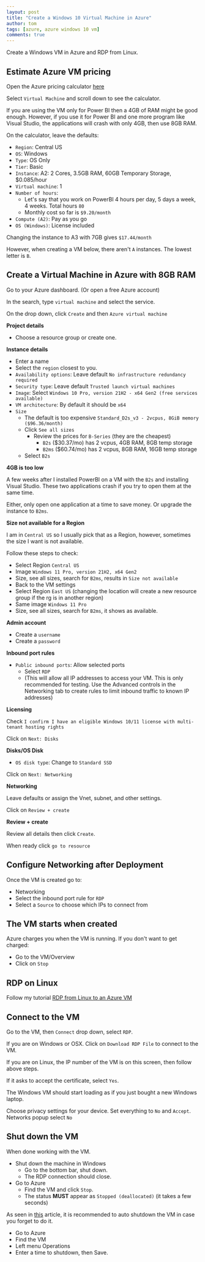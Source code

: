 ```yaml
---
layout: post
title: "Create a Windows 10 Virtual Machine in Azure"
author: tom
tags: [azure, azure windows 10 vm]
comments: true
---
```


Create a Windows VM in Azure and RDP from Linux.

## Estimate Azure VM pricing

Open the Azure pricing calculator [here](https://azure.microsoft.com/en-us/pricing/calculator/)

Select `Virtual Machine` and scroll down to see the calculator.

If you are using the VM only for Power BI then a 4GB of RAM might be good enough. However, if you use it for Power BI and one more program like Visual Studio, the applications will crash with only 4GB, then use 8GB RAM.

On the calculator, leave the defaults:

* `Region`: Central US
* `OS`: Windows
* `Type`: OS Only
* `Tier`: Basic
* `Instance`: A2: 2 Cores, 3.5GB RAM, 60GB Temporary Storage, $0.085/hour
* `Virtual machine`: 1
* `Number of hours`:
  * Let's say that you work on PowerBI 4 hours per day, 5 days a week, 4 weeks. Total hours `80`
  * Monthly cost so far is `$9.20/month`
* `Compute (A2)`: Pay as you go
* `OS (Windows)`: License included

Changing the instance to A3 with 7GB gives `$17.44/month`

However, when creating a VM below, there aren't `A` instances. The lowest letter is `B`.
 
## Create a Virtual Machine in Azure with 8GB RAM

Go to your Azure dashboard. (Or open a free Azure account)

In the search, type `virtual machine` and select the service.

On the drop down, click `Create` and then `Azure virtual machine`

**Project details**

* Choose a resource group or create one.

**Instance details**

* Enter a name
* Select the `region` closest to you.
* `Availability options`: Leave default `No infrastructure redundancy required`
* `Security type`: Leave default `Trusted launch virtual machines`
* `Image`: Select `Windows 10 Pro, version 21H2 - x64 Gen2 (free services available)`
* `VM architecture`: By default it should be `x64`
* `Size`
  * The default is too expensive `Standard_D2s_v3 - 2vcpus, 8GiB memory ($96.36/month)`
  * Click `See all sizes`
    * Review the prices for `B-Series` (they are the cheapest)
      * `B2s` ($30.37/mo) has 2 vcpus, 4GB RAM, 8GB temp storage
      * `B2ms` ($60.74/mo) has 2 vcpus, 8GB RAM, 16GB temp storage
  * Select `B2s`

**4GB is too low**

A few weeks after I installed PowerBI on a VM with the `B2s` and installing Visual Studio. These two applications crash if you try to open them at the same time.

Either, only open one application at a time to save money. Or upgrade the instance to `B2ms`.

**Size not available for a Region**

I am in `Central US` so I usually pick that as a Region, however, sometimes the size I want is not available.

Follow these steps to check:

* Select Region `Central US`
* Image `Windows 11 Pro, version 21H2, x64 Gen2`
* Size, see all sizes, search for `B2ms`, results in `Size not available`
* Back to the VM settings
* Select Region `East US` (changing the location will create a new resource group if the rg is in another region)
* Same image `Windows 11 Pro`
* Size, see all sizes, search for `B2ms`, it shows as available.

**Admin account**

* Create a `username`
* Create a `password`

**Inbound port rules**

* `Public inbound ports`: Allow selected ports
  * Select `RDP`
  * (This will allow all IP addresses to access your VM. This is only recommended for testing. Use the Advanced controls in the Networking tab to create rules to limit inbound traffic to known IP addresses)

**Licensing**

Check `I confirm I have an eligible Windows 10/11 license with multi-tenant hosting rights`

Click on `Next: Disks`

**Disks/OS Disk**

* `OS disk type`: Change to `Standard SSD`

Click on `Next: Networking`

**Networking**

Leave defaults or assign the Vnet, subnet, and other settings.

Click on `Review + create`

**Review + create**

Review all details then click `Create`.

When ready click `go to resource`

## Configure Networking after Deployment

Once the VM is created go to:

* Networking
* Select the inbound port rule for `RDP`
* Select a `Source` to choose which IPs to connect from

## The VM starts when created

Azure charges you when the VM is running. If you don't want to get charged:

* Go to the VM/Overview
* Click on `Stop`

## RDP on Linux

Follow my tutorial [RDP from Linux to an Azure VM](../rdp-from-linux-to-azure-vm/)

## Connect to the VM

Go to the VM, then `Connect` drop down, select `RDP`.

If you are on Windows or OSX. Click on `Download RDP File` to connect to the VM.

If you are on Linux, the IP number of the VM is on this screen, then follow above steps.

If it asks to accept the certificate, select `Yes`.

The Windows VM should start loading as if you just bought a new Windows laptop.

Choose privacy settings for your device. Set everything to `No` and `Accept`. Networks popup select `No`

## Shut down the VM

When done working with the VM.

* Shut down the machine in Windows
  * Go to the bottom bar, shut down.
  * The RDP connection should close.
* Go to Azure
  * Find the VM and click `Stop`.
  * The status **MUST** appear as `Stopped (deallocated)` (it takes a few seconds)

As seen in [this](https://build5nines.com/properly-shutdown-azure-vm-to-save-money/) article, it is recommended to auto shutdown the VM in case you forget to do it.

* Go to Azure
* Find the VM
* Left menu Operations
* Enter a time to shutdown, then Save.